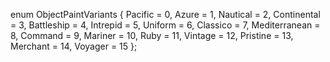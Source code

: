 enum ObjectPaintVariants
{
 Pacific = 0,
  Azure = 1,
    Nautical = 2,
 Continental = 3,
  Battleship = 4,
   Intrepid = 5,
 Uniform = 6,
  Classico = 7,
 Mediterranean = 8,
    Command = 9,
  Mariner = 10,
 Ruby = 11,
    Vintage = 12,
 Pristine = 13,
    Merchant = 14,
    Voyager = 15
};